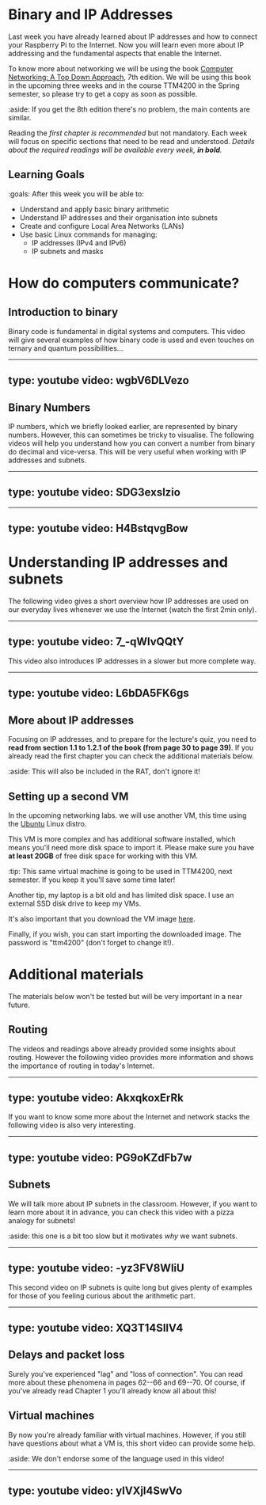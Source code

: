 # Binary and IP Addresses

Last week you have already learned about IP addresses and how to connect your Raspberry Pi to the Internet.
Now you will learn even more about IP addressing and the fundamental aspects that enable the Internet.

To know more about networking we will be using the book [Computer Networking: A Top Down Approach](http://gaia.cs.umass.edu/kurose_ross/index.html), 7th edition.
We will be using this book in the upcoming three weeks and in the course TTM4200 in the Spring semester, so please try to get a copy as soon as possible.

:aside: If you get the 8th edition there's no problem, the main contents are similar.


Reading the *first chapter is recommended* but not mandatory.
Each week will focus on specific sections that need to be read and understood.
*Details about the required readings will be available every week, **in bold**.*

## Learning Goals

:goals: After this week you will be able to:

- Understand and apply basic binary arithmetic
- Understand IP addresses and their organisation into subnets
- Create and configure Local Area Networks (LANs)
- Use basic Linux commands for managing:
    - IP addresses (IPv4 and IPv6)
    - IP subnets and masks


# How do computers communicate?

## Introduction to binary

Binary code is fundamental in digital systems and computers.
This video will give several examples of how binary code is used and even touches on ternary and quantum possibilities...

---
type: youtube
video: wgbV6DLVezo
---

## Binary Numbers

IP numbers, which we briefly looked earlier, are represented by binary numbers.
However, this can sometimes be tricky to visualise.
The following videos will help you understand how you can convert a number from binary do decimal and vice-versa. 
This will be very useful when working with IP addresses and subnets.

---
type: youtube
video: SDG3exslzio
---

---
type: youtube
video: H4BstqvgBow
---



# Understanding IP addresses and subnets

The following video gives a short overview how IP addresses are used on our everyday lives whenever we use the Internet (watch the first 2min only).

---
type: youtube
video: 7_-qWlvQQtY
---
<!--_ -->

This video also introduces IP addresses in a slower but more complete way.

---
type: youtube
video: L6bDA5FK6gs
---


## More about IP addresses

Focusing on IP addresses, and to prepare for the lecture's quiz, you need to **read from section 1.1 to 1.2.1 of the book (from page 30 to page 39)**.
If you already read the first chapter you can check the additional materials below.

:aside: This will also be included in the RAT, don't ignore it!


## Setting up a second VM

In the upcoming networking labs\. we will use another VM, this time using the [Ubuntu](https://ubuntu.com/) Linux distro.

This VM is more complex and has additional software installed, which means you'll need more disk space to import it.
Please make sure you have **at least 20GB** of free disk space for working with this VM.

:tip:
This same virtual machine is going to be used in TTM4200, next semester. If you keep it you'll save some time later!

Another tip, my laptop is a bit old and has limited disk space. I use an external SSD disk drive to keep my VMs.


It's also important that you download the VM image [here](TODO).

Finally, if you wish, you can start importing the downloaded image. The password is "ttm4200" (don't forget to change it!).


# Additional materials

The materials below won't be tested but will be very important in a near future.

## Routing

The videos and readings above already provided some insights about routing.
However the following video provides more information and shows the importance of routing in today's Internet.

---
type: youtube
video: AkxqkoxErRk
---

If you want to know some more about the Internet and network stacks the following video is also very interesting.

---
type: youtube
video: PG9oKZdFb7w
---


## Subnets

We will talk more about IP subnets in the classroom.
However, if you want to learn more about it in advance, you can check this video with a pizza analogy for subnets!

:aside: this one is a bit too slow but it motivates _why_ we want subnets.

---
type: youtube
video: -yz3FV8WliU
---

This second video on IP subnets is quite long but gives plenty of examples for those of you feeling curious about the arithmetic part.

---
type: youtube
video: XQ3T14SIlV4
---


## Delays and packet loss

Surely you've experienced "lag" and "loss of connection".
You can read more about these phenomena in pages 62--66 and 69--70.
Of course, if you've already read Chapter 1 you'll already know all about this!


## Virtual machines

By now you're already familiar with virtual machines.
However, if you still have questions about what a VM is, this short video can provide some help.

:aside: We don't endorse some of the language used in this video!


---
type: youtube
video: yIVXjl4SwVo
---


